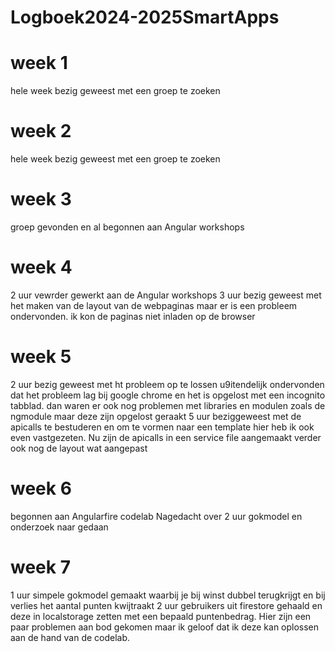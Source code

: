 # Logboek2024-2025SmartApps
# week 1
  hele week bezig geweest met een groep te zoeken
  
# week 2
  hele week bezig geweest met een groep te zoeken

# week 3
  groep gevonden en al begonnen aan Angular workshops

# week 4
  2 uur vewrder gewerkt aan de Angular workshops
  3 uur bezig geweest met het maken van de layout van de webpaginas maar er is een probleem ondervonden.
  ik kon de paginas niet inladen op de browser

# week 5
  2 uur bezig geweest met ht probleem op te lossen u9itendelijk ondervonden dat het probleem lag bij google chrome en het is opgelost met een incognito tabblad.
  dan waren er ook nog problemen met libraries en modulen zoals de ngmodule maar deze zijn opgelost geraakt
  5 uur beziggeweest met de apicalls te bestuderen en om te vormen naar een template hier heb ik ook even vastgezeten. Nu zijn de apicalls in een service file aangemaakt
  verder ook nog de layout wat aangepast

# week 6
  begonnen aan Angularfire codelab
  Nagedacht over 2 uur gokmodel en onderzoek naar gedaan

# week 7
  1 uur simpele gokmodel gemaakt waarbij je bij winst dubbel terugkrijgt en bij verlies het aantal punten kwijtraakt
  2 uur gebruikers uit firestore gehaald en deze in localstorage zetten met een bepaald puntenbedrag.
  Hier zijn een paar problemen aan bod gekomen maar ik geloof dat ik deze kan oplossen aan de hand van de codelab.
  
  
